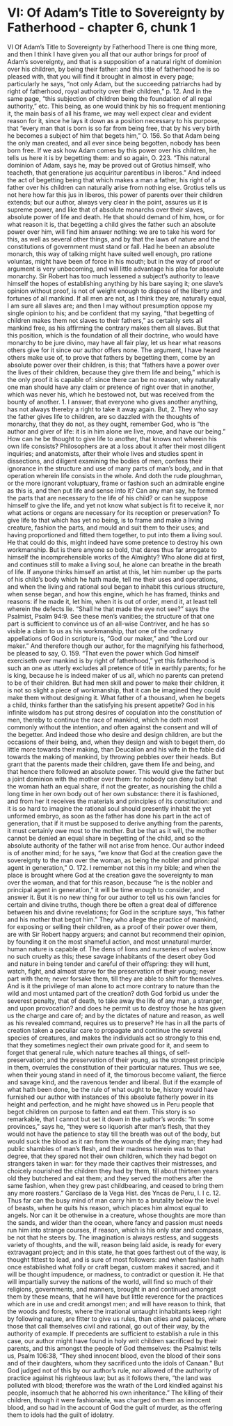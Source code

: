 # VI: Of Adam’s Title to Sovereignty by Fatherhood - chapter 6, chunk 1

VI Of Adam’s Title to Sovereignty by Fatherhood There is one thing more, and then I think I have given you all that our author brings for proof of Adam’s sovereignty, and that is a supposition of a natural right of dominion over his children, by being their father: and this title of fatherhood he is so pleased with, that you will find it brought in almost in every page; particularly he says, “not only Adam, but the succeeding patriarchs had by right of fatherhood, royal authority over their children,” p. 12. And in the same page, “this subjection of children being the foundation of all regal authority,” etc. This being, as one would think by his so frequent mentioning it, the main basis of all his frame, we may well expect clear and evident reason for it, since he lays it down as a position necessary to his purpose, that “every man that is born is so far from being free, that by his very birth he becomes a subject of him that begets him,” O. 156. So that Adam being the only man created, and all ever since being begotten, nobody has been born free. If we ask how Adam comes by this power over his children, he tells us here it is by begetting them: and so again, O. 223. “This natural dominion of Adam, says he, may be proved out of Grotius himself, who teacheth, that generatione jus acquiritur parentibus in liberos.” And indeed the act of begetting being that which makes a man a father, his right of a father over his children can naturally arise from nothing else. Grotius tells us not here how far this jus in liberos, this power of parents over their children extends; but our author, always very clear in the point, assures us it is supreme power, and like that of absolute monarchs over their slaves, absolute power of life and death. He that should demand of him, how, or for what reason it is, that begetting a child gives the father such an absolute power over him, will find him answer nothing: we are to take his word for this, as well as several other things, and by that the laws of nature and the constitutions of government must stand or fall. Had he been an absolute monarch, this way of talking might have suited well enough, pro ratione voluntas, might have been of force in his mouth; but in the way of proof or argument is very unbecoming, and will little advantage his plea for absolute monarchy. Sir Robert has too much lessened a subject’s authority to leave himself the hopes of establishing anything by his bare saying it; one slave’s opinion without proof, is not of weight enough to dispose of the liberty and fortunes of all mankind. If all men are not, as I think they are, naturally equal, I am sure all slaves are; and then I may without presumption oppose my single opinion to his; and be confident that my saying, “that begetting of children makes them not slaves to their fathers,” as certainly sets all mankind free, as his affirming the contrary makes them all slaves. But that this position, which is the foundation of all their doctrine, who would have monarchy to be jure divino, may have all fair play, let us hear what reasons others give for it since our author offers none. The argument, I have heard others make use of, to prove that fathers by begetting them, come by an absolute power over their children, is this; that “fathers have a power over the lives of their children, because they give them life and being,” which is the only proof it is capable of: since there can be no reason, why naturally one man should have any claim or pretence of right over that in another, which was never his, which he bestowed not, but was received from the bounty of another. 1. I answer, that everyone who gives another anything, has not always thereby a right to take it away again. But, 2. They who say the father gives life to children, are so dazzled with the thoughts of monarchy, that they do not, as they ought, remember God, who is “the author and giver of life: it is in him alone we live, move, and have our being.” How can he be thought to give life to another, that knows not wherein his own life consists? Philosophers are at a loss about it after their most diligent inquiries; and anatomists, after their whole lives and studies spent in dissections, and diligent examining the bodies of men, confess their ignorance in the structure and use of many parts of man’s body, and in that operation wherein life consists in the whole. And doth the rude ploughman, or the more ignorant voluptuary, frame or fashion such an admirable engine as this is, and then put life and sense into it? Can any man say, he formed the parts that are necessary to the life of his child? or can he suppose himself to give the life, and yet not know what subject is fit to receive it, nor what actions or organs are necessary for its reception or preservation? To give life to that which has yet no being, is to frame and make a living creature, fashion the parts, and mould and suit them to their uses; and having proportioned and fitted them together, to put into them a living soul. He that could do this, might indeed have some pretence to destroy his own workmanship. But is there anyone so bold, that dares thus far arrogate to himself the incomprehensible works of the Almighty? Who alone did at first, and continues still to make a living soul, he alone can breathe in the breath of life. If anyone thinks himself an artist at this, let him number up the parts of his child’s body which he hath made, tell me their uses and operations, and when the living and rational soul began to inhabit this curious structure, when sense began, and how this engine, which he has framed, thinks and reasons: if he made it, let him, when it is out of order, mend it, at least tell wherein the defects lie. “Shall he that made the eye not see?” says the Psalmist, Psalm 94:9. See these men’s vanities; the structure of that one part is sufficient to convince us of an all-wise Contriver, and he has so visible a claim to us as his workmanship, that one of the ordinary appellations of God in scripture is, “God our maker,” and “the Lord our maker.” And therefore though our author, for the magnifying his fatherhood, be pleased to say, O. 159. “That even the power which God himself exerciseth over mankind is by right of fatherhood,” yet this fatherhood is such an one as utterly excludes all pretence of title in earthly parents; for he is king, because he is indeed maker of us all, which no parents can pretend to be of their children. But had men skill and power to make their children, it is not so slight a piece of workmanship, that it can be imagined they could make them without designing it. What father of a thousand, when he begets a child, thinks farther than the satisfying his present appetite? God in his infinite wisdom has put strong desires of copulation into the constitution of men, thereby to continue the race of mankind, which he doth most commonly without the intention, and often against the consent and will of the begetter. And indeed those who desire and design children, are but the occasions of their being, and, when they design and wish to beget them, do little more towards their making, than Deucalion and his wife in the fable did towards the making of mankind, by throwing pebbles over their heads. But grant that the parents made their children, gave them life and being, and that hence there followed an absolute power. This would give the father but a joint dominion with the mother over them: for nobody can deny but that the woman hath an equal share, if not the greater, as nourishing the child a long time in her own body out of her own substance: there it is fashioned, and from her it receives the materials and principles of its constitution: and it is so hard to imagine the rational soul should presently inhabit the yet unformed embryo, as soon as the father has done his part in the act of generation, that if it must be supposed to derive anything from the parents, it must certainly owe most to the mother. But be that as it will, the mother cannot be denied an equal share in begetting of the child, and so the absolute authority of the father will not arise from hence. Our author indeed is of another mind; for he says, “we know that God at the creation gave the sovereignty to the man over the woman, as being the nobler and principal agent in generation,” O. 172. I remember not this in my bible; and when the place is brought where God at the creation gave the sovereignty to man over the woman, and that for this reason, because “he is the nobler and principal agent in generation,” it will be time enough to consider, and answer it. But it is no new thing for our author to tell us his own fancies for certain and divine truths, though there be often a great deal of difference between his and divine revelations; for God in the scripture says, “his father and his mother that begot him.” They who allege the practice of mankind, for exposing or selling their children, as a proof of their power over them, are with Sir Robert happy arguers; and cannot but recommend their opinion, by founding it on the most shameful action, and most unnatural murder, human nature is capable of. The dens of lions and nurseries of wolves know no such cruelty as this; these savage inhabitants of the desert obey God and nature in being tender and careful of their offspring: they will hunt, watch, fight, and almost starve for the preservation of their young; never part with them; never forsake them, till they are able to shift for themselves. And is it the privilege of man alone to act more contrary to nature than the wild and most untamed part of the creation? doth God forbid us under the severest penalty, that of death, to take away the life of any man, a stranger, and upon provocation? and does he permit us to destroy those he has given us the charge and care of; and by the dictates of nature and reason, as well as his revealed command, requires us to preserve? He has in all the parts of creation taken a peculiar care to propagate and continue the several species of creatures, and makes the individuals act so strongly to this end, that they sometimes neglect their own private good for it, and seem to forget that general rule, which nature teaches all things, of self-preservation; and the preservation of their young, as the strongest principle in them, overrules the constitution of their particular natures. Thus we see, when their young stand in need of it, the timorous become valiant, the fierce and savage kind, and the ravenous tender and liberal. But if the example of what hath been done, be the rule of what ought to be, history would have furnished our author with instances of this absolute fatherly power in its height and perfection, and he might have showed us in Peru people that begot children on purpose to fatten and eat them. This story is so remarkable, that I cannot but set it down in the author’s words: “In some provinces,” says he, “they were so liquorish after man’s flesh, that they would not have the patience to stay till the breath was out of the body, but would suck the blood as it ran from the wounds of the dying man; they had public shambles of man’s flesh, and their madness herein was to that degree, that they spared not their own children, which they had begot on strangers taken in war: for they made their captives their mistresses, and choicely nourished the children they had by them, till about thirteen years old they butchered and eat them; and they served the mothers after the same fashion, when they grew past childbearing, and ceased to bring them any more roasters.” Garcilaso de la Vega Hist. des Yncas de Peru, l. I c. 12. Thus far can the busy mind of man carry him to a brutality below the level of beasts, when he quits his reason, which places him almost equal to angels. Nor can it be otherwise in a creature, whose thoughts are more than the sands, and wider than the ocean, where fancy and passion must needs run him into strange courses, if reason, which is his only star and compass, be not that he steers by. The imagination is always restless, and suggests variety of thoughts, and the will, reason being laid aside, is ready for every extravagant project; and in this state, he that goes farthest out of the way, is thought fittest to lead, and is sure of most followers: and when fashion hath once established what folly or craft began, custom makes it sacred, and it will be thought impudence, or madness, to contradict or question it. He that will impartially survey the nations of the world, will find so much of their religions, governments, and manners, brought in and continued amongst them by these means, that he will have but little reverence for the practices which are in use and credit amongst men; and will have reason to think, that the woods and forests, where the irrational untaught inhabitants keep right by following nature, are fitter to give us rules, than cities and palaces, where those that call themselves civil and rational, go out of their way, by the authority of example. If precedents are sufficient to establish a rule in this case, our author might have found in holy writ children sacrificed by their parents, and this amongst the people of God themselves: the Psalmist tells us, Psalm 106:38, “They shed innocent blood, even the blood of their sons and of their daughters, whom they sacrificed unto the idols of Canaan.” But God judged not of this by our author’s rule, nor allowed of the authority of practice against his righteous law; but as it follows there, “the land was polluted with blood; therefore was the wrath of the Lord kindled against his people, insomuch that he abhorred his own inheritance.” The killing of their children, though it were fashionable, was charged on them as innocent blood, and so had in the account of God the guilt of murder, as the offering them to idols had the guilt of idolatry.